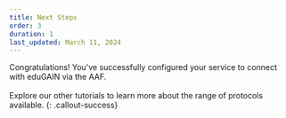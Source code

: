 ```yaml
---
title: Next Steps
order: 3
duration: 1
last_updated: March 11, 2024
---
```


Congratulations! You've successfully configured your service to connect with eduGAIN via the AAF.
<br><br>
Explore our other tutorials to learn more about the range of protocols available.
{: .callout-success}
